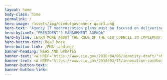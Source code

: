 ```yaml
---
layout: home
body-class: home
permalink: /
hero-image: /assets/img/ciodotgovbanner-gear3.png
hero-text: "Agency IT modernization plans must be focused on delivering better service to the public, and in doing so should be developed in furtherance of these priorities. This will result in building and maintaining a modern, secure, and resilient IT, which improves the lives of the American public."
hero-byline2: "PRESIDENT'S MANAGEMENT AGENDA"
hero-byline: LEARN MORE ABOUT THE ROLE OF THE CIO COUNCIL IN IMPLEMENTING THE CROSS-AGENCY PRIORITY GOALS.
hero-button-text: Read More
hero-button-link: /PMA-landing/
banner-heading: NEWS AND UPDATES
banner-text: <A HREF="https://www.cio.gov/2018/04/06/identity-draft/">May 4, 2018 Strengthening the Cybersecurity of Federal Agencies through Improved Identity, Credential, and Access Management (ICAM)</A>
banner-text: <A HREF="https://www.cio.gov/2018/03/15/innovation-sandbox-launch/">March 15, 2015 READ THE LATEST FROM THE CIO COMMUNITY</A>
banner-button-text: 
banner-button-link: 
---
```

